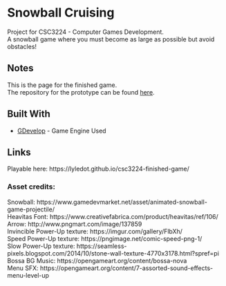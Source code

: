 

# Snowball Cruising
Project for CSC3224 - Computer Games Development.<br>
A snowball game where you must become as large as possible but avoid obstacles!

<h2>Notes</h2>
This is the page for the finished game.<br>
The repository for the prototype can be found <a href="https://github.com/lyledot/lyledot.github.io-csc3224-prototype">here</a>.

<h2>Built With</h2>
<ul>
  <li><a href="https://gdevelop-app.com/">GDevelop</a> - Game Engine Used</li>
</ul>

<h2>Links</h2>
Playable here: https://lyledot.github.io/csc3224-finished-game/

<h3>Asset credits:</h3>
Snowball: https://www.gamedevmarket.net/asset/animated-snowball-game-projectile/<br>
Heavitas Font: https://www.creativefabrica.com/product/heavitas/ref/106/<br>
Arrow: http://www.pngmart.com/image/137859<br>
Invincible Power-Up texture: https://imgur.com/gallery/FlbXh/<br>
Speed Power-Up texture: https://pngimage.net/comic-speed-png-1/<br>
Slow Power-Up texture: https://seamless-pixels.blogspot.com/2014/10/stone-wall-texture-4770x3178.html?spref=pi<br>
Bossa BG Music: https://opengameart.org/content/bossa-nova<br>
Menu SFX: https://opengameart.org/content/7-assorted-sound-effects-menu-level-up<br>

